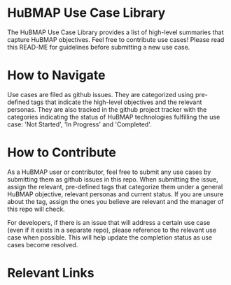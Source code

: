 # HuBMAP Use Case Library
The HuBMAP Use Case Library provides a list of high-level summaries that capture HuBMAP objectives. Feel free to contribute use cases! Please read this READ-ME for guidelines before submitting a new use case. 

# How to Navigate
Use cases are filed as github issues. They are categorized using pre-defined tags that indicate the high-level objectives and the relevant personas. They are also tracked in the github project tracker with the categories indicating the status of HuBMAP technologies fulfilling the use case: 'Not Started', 'In Progress' and 'Completed'. 

# How to Contribute
As a HuBMAP user or contributor, feel free to submit any use cases by submitting them as github issues in this repo. When submitting the issue, assign the relevant, pre-defined tags that categorize them under a general HuBMAP objective, relevant personas and current status. If you are unsure about the tag, assign the ones you believe are relevant and the manager of this repo will check. 

For developers, if there is an issue that will address a certain use case (even if it exists in a separate repo), please reference to the relevant use case when possible. This will help update the completion status as use cases become resolved. 

# Relevant Links
